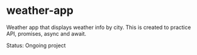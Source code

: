 # weather-app
Weather app that displays weather info by city. This is created to practice API, promises, async and await.

Status: Ongoing project

